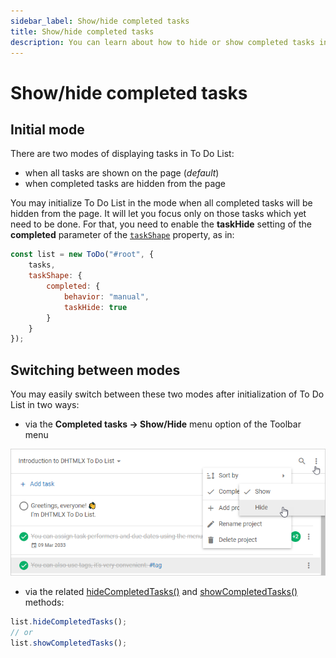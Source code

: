 ```yaml
---
sidebar_label: Show/hide completed tasks
title: Show/hide completed tasks
description: You can learn about how to hide or show completed tasks in the documentation of the DHTMLX JavaScript To Do List library. Browse developer guides and API reference, try out code examples and live demos, and download a free 30-day evaluation version of DHTMLX To Do List.
---
```


# Show/hide completed tasks

## Initial mode

There are two modes of displaying tasks in To Do List:

- when all tasks are shown on the page (*default*)
- when completed tasks are hidden from the page

You may initialize To Do List in the mode when all completed tasks will be hidden from the page. It will let you focus only on those tasks which yet need to be done. For that, you need to enable the **taskHide** setting of the **completed** parameter of the [`taskShape`](api/configs/taskshape_config.md) property, as in:  

~~~js {6}
const list = new ToDo("#root", {
    tasks,
    taskShape: {
        completed: {
            behavior: "manual",
            taskHide: true
        }
    }
});
~~~

## Switching between modes

You may easily switch between these two modes after initialization of To Do List in two ways:

- via the **Completed tasks -> Show/Hide** menu option of the Toolbar menu

![Hide_show_completed_tasks](../assets/hideshow_completedtasks.png)

- via the related [hideCompletedTasks()](api/methods/hidecompletedtasks_method.md) and [showCompletedTasks()](api/methods/showcompletedtasks_method.md) methods:

~~~js
list.hideCompletedTasks(); 
// or
list.showCompletedTasks(); 
~~~